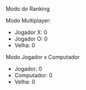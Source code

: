 Modo do Ranking

Modo Multiplayer:
- Jogador X: 0
- Jogador O: 0
- Velha: 0

Modo Jogador x Computador
- Jogador: 0
- Computador: 0
- Velha: 0
